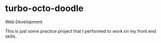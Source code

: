 # turbo-octo-doodle
Web Development


This is just some practice project that I performed to work on my front end skills.

